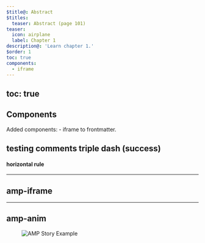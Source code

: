 ```yaml
---
$title@: Abstract
$titles:
  teaser: Abstract (page 101)
teaser:
  icon: airplane
  label: Chapter 1
description@: 'Learn chapter 1.'
$order: 1
toc: true
components:
  - iframe
---
```


## toc: true

## Components

Added components:  - iframe to frontmatter.

## testing comments triple dash (success)

<!---
your comment goes here
and here
--->


#### horizontal rule

***

## amp-iframe

<amp-iframe width="900" height="900"
    sandbox="allow-scripts allow-same-origin"
    layout="responsive"
    src="https://ci-cd.readthedocs.io/en/latest/">
  <amp-img placeholder layout="fill"
    src="https://ontomatica.io/static/image/oscars_placeholder_1.png"></amp-img>
</amp-iframe>


***

## amp-anim

<figure class="centered-fig">
  <amp-anim width="300" height="533" layout="fixed" alt="AMP Story Example" src="https://github.com/ampproject/amphtml/raw/main/extensions/amp-story/img/amp-story.gif">
    <noscript>
      <img alt="AMP Story Example" src="https://github.com/ampproject/amphtml/raw/main/extensions/amp-story/img/amp-story.gif" />
    </noscript>
  </amp-anim>
</figure>
